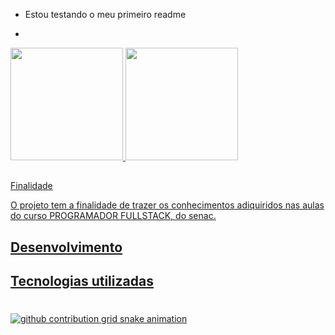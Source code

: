  -  Estou testando o meu primeiro readme
 * 
<div>
<a href="https://github.com/JoaoDev00">
<img loading="lazy" height="180em" src="https://github-readme-stats.vercel.app/api/top-langs/?username=JoaoDev00&layout=compact&langs_count=7&theme=dracula"/>
<img loading="lazy" height="180em" src="https://github-readme-stats.vercel.app/api?username=JoaoDev00&show_icons=true&theme=dracula&include_all_commits=true&count_private=true"/>
</div>

## 


Finalidade

O projeto tem a finalidade de trazer os conhecimentos adiquiridos nas aulas do curso PROGRAMADOR FULLSTACK, do senac.


## Desenvolvimento




## Tecnologias utilizadas



#

#

<picture align="center">
  <source media="(prefers-color-scheme: dark)" srcset="https://raw.githubusercontent.com/JoaoDev00/JoaoDev00/output/github-contribution-grid-snake-dark.svg">
  <source media="(prefers-color-scheme: light)" srcset="https://raw.githubusercontent.com/JoaoDev00/mari4souza/output/github-contribution-grid-snake-dark.svg">
  <img align="center" alt="github contribution grid snake animation" src="https://raw.githubusercontent.com/JoaoDev00/JoaoDev00/output/github-contribution-grid-snake.svg">
</picture>

